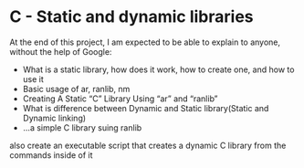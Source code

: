 <h1>C - Static and dynamic libraries</h1>
</break>

<p>At the end of this project, I am expected to be able to explain to anyone, without the help of Google:</p>

<ul>
<li>What is a static library, how does it work, how to create one, and how to use it</li>
<li>Basic usage of ar, ranlib, nm</li>
<li>Creating A Static “C” Library Using “ar” and “ranlib”</li>
<li>What is difference between Dynamic and Static library(Static and Dynamic linking)</li>
<li>...a simple C library suing ranlib</li>
</ul>

<p>also create an executable script that creates a dynamic C library from the commands inside of it</p>
